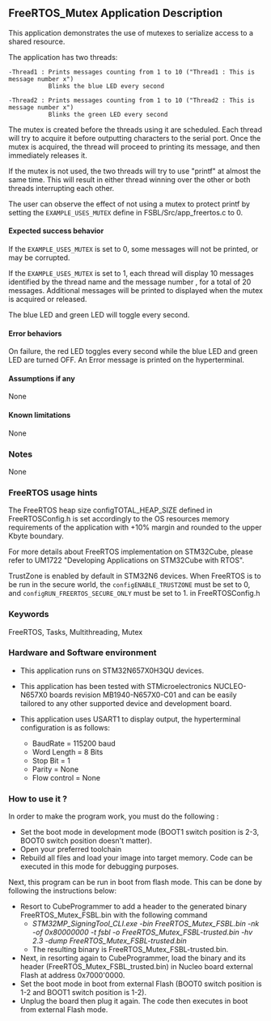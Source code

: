 ## <b>FreeRTOS_Mutex Application Description</b>

This application demonstrates the use of mutexes to serialize access to a shared resource.

The application has two threads:

    -Thread1 : Prints messages counting from 1 to 10 ("Thread1 : This is message number x")
               Blinks the blue LED every second

    -Thread2 : Prints messages counting from 1 to 10 ("Thread2 : This is message number x")
               Blinks the green LED every second

The mutex is created before the threads using it are scheduled. Each thread will try to acquire it
before outputting characters to the serial port. Once the mutex is acquired, the thread will proceed
to printing its message, and then immediately releases it.

If the mutex is not used, the two threads will try to use "printf" at almost the same time. This will
result in either thread winning over the other or both threads interrupting each other.

The user can observe the effect of not using a mutex to protect printf by setting the
`EXAMPLE_USES_MUTEX` define in FSBL/Src/app_freertos.c to 0.

####  <b>Expected success behavior</b>

If the `EXAMPLE_USES_MUTEX` is set to 0, some messages will not be printed, or may be corrupted.

If the `EXAMPLE_USES_MUTEX` is set to 1, each thread will display 10 messages identified by the thread name
and the message number , for a total of 20 messages. Additional messages will be printed to displayed when
the mutex is acquired or released.

The blue LED and green LED will toggle every second.

#### <b>Error behaviors</b>

On failure, the red LED toggles every second while the blue LED and green LED are turned OFF.
An Error message is printed on the hyperterminal.

#### <b>Assumptions if any</b>

None

#### <b>Known limitations</b>

None

### <b>Notes</b>

None

### <b>FreeRTOS usage hints</b>
The FreeRTOS heap size configTOTAL_HEAP_SIZE defined in FreeRTOSConfig.h is set accordingly to the
OS resources memory requirements of the application with +10% margin and rounded to the upper Kbyte boundary.

For more details about FreeRTOS implementation on STM32Cube, please refer to UM1722 "Developing Applications
on STM32Cube with RTOS".

TrustZone is enabled by default in STM32N6 devices. When FreeRTOS is to be run in the secure world,
the `configENABLE_TRUSTZONE` must be set to 0, and `configRUN_FREERTOS_SECURE_ONLY` must be set to 1. in FreeRTOSConfig.h

### <b>Keywords</b>

FreeRTOS, Tasks, Multithreading, Mutex

### <b>Hardware and Software environment</b>

  - This application runs on STM32N657X0H3QU devices.
  - This application has been tested with STMicroelectronics NUCLEO-N657X0 boards revision MB1940-N657X0-C01 and can be easily tailored to any other supported device and development board.

  - This application uses USART1 to display output, the hyperterminal configuration is as follows:

    - BaudRate = 115200 baud
    - Word Length = 8 Bits
    - Stop Bit = 1
    - Parity = None
    - Flow control = None

###  <b>How to use it ?</b>

In order to make the program work, you must do the following :

 - Set the boot mode in development mode (BOOT1 switch position is 2-3, BOOT0 switch position doesn't matter).
 - Open your preferred toolchain
 - Rebuild all files and load your image into target memory. Code can be executed in this mode for debugging purposes.

Next, this program can be run in boot from flash mode. This can be done by following the instructions below:

 - Resort to CubeProgrammer to add a header to the generated binary FreeRTOS_Mutex_FSBL.bin with the following command
      - *STM32MP_SigningTool_CLI.exe -bin FreeRTOS_Mutex_FSBL.bin -nk -of 0x80000000 -t fsbl -o FreeRTOS_Mutex_FSBL-trusted.bin -hv 2.3 -dump FreeRTOS_Mutex_FSBL-trusted.bin*
   - The resulting binary is FreeRTOS_Mutex_FSBL-trusted.bin.
 - Next, in resorting again to CubeProgrammer, load the binary and its header (FreeRTOS_Mutex_FSBL_trusted.bin) in Nucleo board external Flash at address 0x7000'0000.
 - Set the boot mode in boot from external Flash (BOOT0 switch position is 1-2 and BOOT1 switch position is 1-2).
 - Unplug the board then plug it again. The code then executes in boot from external Flash mode.